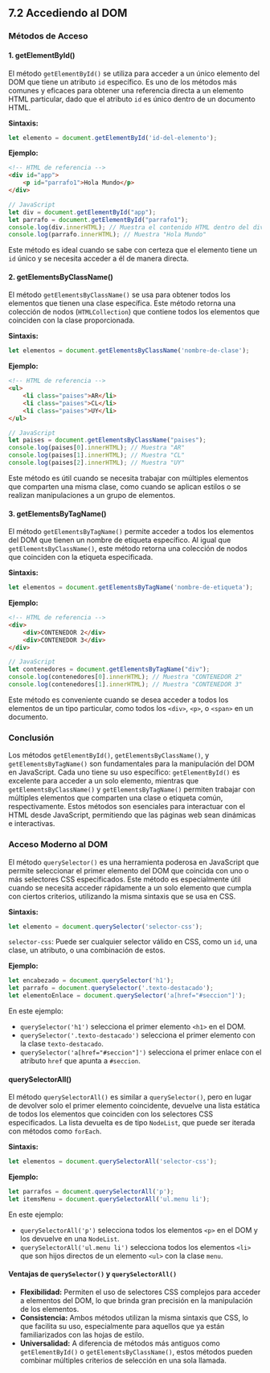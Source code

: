 ## 7.2 Accediendo al DOM

### Métodos de Acceso

#### 1. getElementById()

El método `getElementById()` se utiliza para acceder a un único elemento del DOM que tiene un atributo `id` específico. Es uno de los métodos más comunes y eficaces para obtener una referencia directa a un elemento HTML particular, dado que el atributo `id` es único dentro de un documento HTML.

**Sintaxis:**

```javascript
let elemento = document.getElementById('id-del-elemento');
```

**Ejemplo:**

```html
<!-- HTML de referencia -->
<div id="app">
    <p id="parrafo1">Hola Mundo</p>
</div>
```

```javascript
// JavaScript
let div = document.getElementById("app");
let parrafo = document.getElementById("parrafo1");
console.log(div.innerHTML); // Muestra el contenido HTML dentro del div
console.log(parrafo.innerHTML); // Muestra "Hola Mundo"
```

Este método es ideal cuando se sabe con certeza que el elemento tiene un `id` único y se necesita acceder a él de manera directa.

#### 2. getElementsByClassName()

El método `getElementsByClassName()` se usa para obtener todos los elementos que tienen una clase específica. Este método retorna una colección de nodos (`HTMLCollection`) que contiene todos los elementos que coinciden con la clase proporcionada.

**Sintaxis:**

```javascript
let elementos = document.getElementsByClassName('nombre-de-clase');
```

**Ejemplo:**

```html
<!-- HTML de referencia -->
<ul>
    <li class="paises">AR</li>
    <li class="paises">CL</li>
    <li class="paises">UY</li>
</ul>
```

```javascript
// JavaScript
let paises = document.getElementsByClassName("paises");
console.log(paises[0].innerHTML); // Muestra "AR"
console.log(paises[1].innerHTML); // Muestra "CL"
console.log(paises[2].innerHTML); // Muestra "UY"
```

Este método es útil cuando se necesita trabajar con múltiples elementos que comparten una misma clase, como cuando se aplican estilos o se realizan manipulaciones a un grupo de elementos.

#### 3. getElementsByTagName()

El método `getElementsByTagName()` permite acceder a todos los elementos del DOM que tienen un nombre de etiqueta específico. Al igual que `getElementsByClassName()`, este método retorna una colección de nodos que coinciden con la etiqueta especificada.

**Sintaxis:**

```javascript
let elementos = document.getElementsByTagName('nombre-de-etiqueta');
```

**Ejemplo:**

```html
<!-- HTML de referencia -->
<div>
    <div>CONTENEDOR 2</div>
    <div>CONTENEDOR 3</div>
</div>
```

```javascript
// JavaScript
let contenedores = document.getElementsByTagName("div");
console.log(contenedores[0].innerHTML); // Muestra "CONTENEDOR 2"
console.log(contenedores[1].innerHTML); // Muestra "CONTENEDOR 3"
```

Este método es conveniente cuando se desea acceder a todos los elementos de un tipo particular, como todos los `<div>`, `<p>`, o `<span>` en un documento.

### Conclusión

Los métodos `getElementById()`, `getElementsByClassName()`, y `getElementsByTagName()` son fundamentales para la manipulación del DOM en JavaScript. Cada uno tiene su uso específico: `getElementById()` es excelente para acceder a un solo elemento, mientras que `getElementsByClassName()` y `getElementsByTagName()` permiten trabajar con múltiples elementos que comparten una clase o etiqueta común, respectivamente. Estos métodos son esenciales para interactuar con el HTML desde JavaScript, permitiendo que las páginas web sean dinámicas e interactivas.

### Acceso Moderno al DOM

El método `querySelector()` es una herramienta poderosa en JavaScript que permite seleccionar el primer elemento del DOM que coincida con uno o más selectores CSS especificados. Este método es especialmente útil cuando se necesita acceder rápidamente a un solo elemento que cumpla con ciertos criterios, utilizando la misma sintaxis que se usa en CSS.

**Sintaxis:**

```javascript
let elemento = document.querySelector('selector-css');
```

`selector-css`: Puede ser cualquier selector válido en CSS, como un `id`, una clase, un atributo, o una combinación de estos.

**Ejemplo:**

```javascript
let encabezado = document.querySelector('h1');
let parrafo = document.querySelector('.texto-destacado');
let elementoEnlace = document.querySelector('a[href="#seccion"]');
```

En este ejemplo:

- `querySelector('h1')` selecciona el primer elemento `<h1>` en el DOM.
- `querySelector('.texto-destacado')` selecciona el primer elemento con la clase `texto-destacado`.
- `querySelector('a[href="#seccion"]')` selecciona el primer enlace con el atributo `href` que apunta a `#seccion`.

#### querySelectorAll()

El método `querySelectorAll()` es similar a `querySelector()`, pero en lugar de devolver solo el primer elemento coincidente, devuelve una lista estática de todos los elementos que coinciden con los selectores CSS especificados. La lista devuelta es de tipo `NodeList`, que puede ser iterada con métodos como `forEach`.

**Sintaxis:**

```javascript
let elementos = document.querySelectorAll('selector-css');
```

**Ejemplo:**

```javascript
let parrafos = document.querySelectorAll('p');
let itemsMenu = document.querySelectorAll('ul.menu li');
```

En este ejemplo:

- `querySelectorAll('p')` selecciona todos los elementos `<p>` en el DOM y los devuelve en una `NodeList`.
- `querySelectorAll('ul.menu li')` selecciona todos los elementos `<li>` que son hijos directos de un elemento `<ul>` con la clase `menu`.

#### Ventajas de `querySelector()` y `querySelectorAll()`

- **Flexibilidad:** Permiten el uso de selectores CSS complejos para acceder a elementos del DOM, lo que brinda gran precisión en la manipulación de los elementos.
- **Consistencia:** Ambos métodos utilizan la misma sintaxis que CSS, lo que facilita su uso, especialmente para aquellos que ya están familiarizados con las hojas de estilo.
- **Universalidad:** A diferencia de métodos más antiguos como `getElementById()` o `getElementsByClassName()`, estos métodos pueden combinar múltiples criterios de selección en una sola llamada.